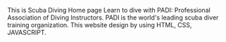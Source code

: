 This is Scuba Diving Home page Learn to dive with PADI: Professional Association of Diving Instructors. PADI is the world's leading scuba diver training organization.
This website design by using HTML, CSS, JAVASCRIPT.
